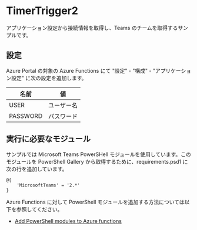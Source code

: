 # TimerTrigger2

アプリケーション設定から接続情報を取得し、Teams のチームを取得するサンプルです。

## 設定

Azure Portal の対象の Azure Functions にて "設定" - "構成" - "アプリケーション設定" に次の設定を追加します。

| 名前 | 値 |
|--|--|
| USER | ユーザー名 |
| PASSWORD | パスワード |

## 実行に必要なモジュール

サンプルでは Microsoft Teams PowerSHell モジュールを使用しています。このモジュールを PowerShell Gallery から取得するために、requirements.psd1 に次の行を追加しています。

```
@{
    'MicrosoftTeams' = '2.*'
}
```

Azure Functions に対して PowerShell モジュールを追加する方法については以下を参照してください。

- [Add PowerShell modules to Azure functions](https://tech.nicolonsky.ch/azure-functions-powershell-modules/)

